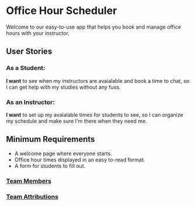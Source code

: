 
# Office Hour Scheduler
Welcome to our easy-to-use app that helps you book and manage office hours with your instructor.

## User Stories
### As a Student:
**I want** to see when my instructors are avaialable and book a time to chat, so I can get help with my studies without any fuss.

### As an Instructor:
**I want** to set up my avaialable times for students to see, so I can organize my schedule and make sure I'm there when they need me.

## Minimum Requirements

- A welcome page where everyone starts.
- Office hour times displayed in an easy to-read format.
- A form for students to fill out.

### [Team Members](https://github.com/LoganBeckman21/congenial-barnacle-Group4/wiki/Team-Attributions)
### [Team Attributions]()




